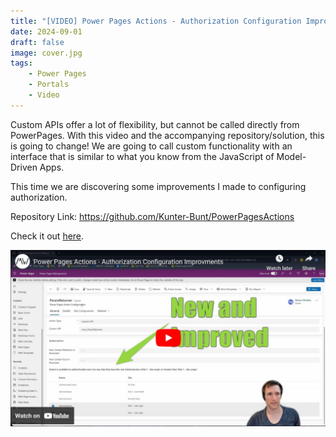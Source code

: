 ```yaml
---
title: "[VIDEO] Power Pages Actions - Authorization Configuration Improvements"
date: 2024-09-01
draft: false
image: cover.jpg
tags: 
    - Power Pages
    - Portals
    - Video
---
```


Custom APIs offer a lot of flexibility, but cannot be called directly from PowerPages. With this video and the accompanying repository/solution, this is going to change! We are going to call custom functionality with an interface that is similar to what you know from the JavaScript of Model-Driven Apps.

This time we are discovering some improvements I made to configuring authorization.

Repository Link: https://github.com/Kunter-Bunt/PowerPagesActions

Check it out [here](https://youtu.be/O39U-tgh4as).

[![](video.jpg)](https://youtu.be/O39U-tgh4as)